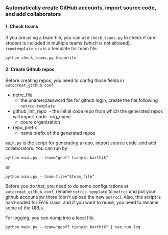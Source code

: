 ### Automatically create GitHub accounts, import source code, and add collaborators

#### 1. Check teams
If you are using a team file, you can use `check_teams.py` to check if one student is included in multiple teams (which is not allowed). `teamtemplate.csv` is a template for team file.
```
python check_teams.py $teamfile
```

#### 2. Create Github repos
Before creating repos, you need to config those fields in `autocreat_github.conf`
- netrc_file 
  - the uname/password file for github login, create the file following `netrcc-template`
- github_init_repo
  - the initial code repo from which the generated repos will import code
-org_name
  - coure organization
- repo_prefix
  - name prefix of the generated repos
  
`main.py` is the script for generating a repo, import source code, and add collaborators. You can run by
```
python main.py --team="geoff tianyin karthik"
```
or 
```
python main.py --team-file="$team_file"
```
Before you do that, you need to do some configurations at `autocreat_github.conf`, rename `netrcc-template` to `netrcc` and put your github account/pw there (don't upload the new `netrcc`). Also, this script is hard-coded for FA16 class, and if you want to reuse, you need to rename some of the URLs. 

For logging, you can dump into a local file.
```
python main.py --team="geoff tianyin karthik" | tee run.log


